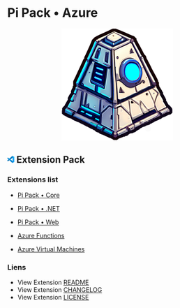 # Pi Pack • Azure

<div align="center"><picture><img src="/extension/icon.png" title="Pi Pack • Azure" alt="Pi Pack • Azure"></picture></div>

## <picture><img alt="VS Code icon" src="assets/vscode.png"></picture> Extension Pack

### Extensions list

- [Pi Pack • Core](https://marketplace.visualstudio.com/items?itemName=pibcht.pack-core)
- [Pi Pack • .NET](https://marketplace.visualstudio.com/items?itemName=pibcht.pack-dotnet)
- [Pi Pack • Web](https://marketplace.visualstudio.com/items?itemName=pibcht.pack-web)

- [Azure Functions](https://marketplace.visualstudio.com/items?itemName=ms-azuretools.vscode-azurefunctions)
- [Azure Virtual Machines](https://marketplace.visualstudio.com/items?itemName=ms-azuretools.vscode-azurevirtualmachines)

### Liens

- View Extension [README](/extension/README.md)
- View Extension [CHANGELOG](/extension/CHANGELOG.md)
- View Extension [LICENSE](/extension/LICENSE.md)
